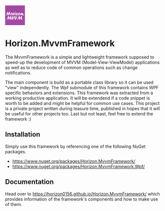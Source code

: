 ![logo](https://raw.githubusercontent.com/Horizon0156/Horizon.MvvmFramework/master/Icon.png)

# Horizon.MvvmFramework
The MvvmFramework is a simple and lightweight framework supposed to speed-up the development of MVVM (Model-View-ViewModel) applications as well as to reduce code of common operations such as change notifications.

The main component is build as a portable class library so it can be used "view" independently. The Wpf submodule of this framework contains WPF specific behaviors and extensions. This framework was extracted from a working productive application. It will be extendend if a code snippet is worth to be added and might be helpful for common use cases. This project is a private project written during leasure time, published in hopes that it will be useful for other projects too. Last but not least, feel free to extend the framework :)

## Installation
Simply use this framework by referencing one of the following NuGet packages.

* <https://www.nuget.org/packages/Horizon.MvvmFramework/>
* <https://www.nuget.org/packages/Horizon.MvvmFramework.Wpf/>

## Documentation
Head over to <https://horizon0156.github.io/Horizon.MvvmFramework/> which provides information of the framework's components and how to make use of them.
